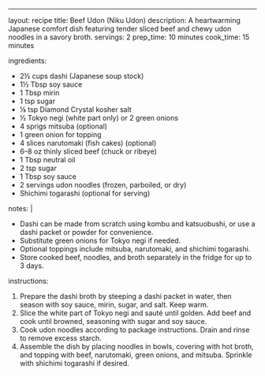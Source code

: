 ---
layout: recipe
title: Beef Udon (Niku Udon)
description: A heartwarming Japanese comfort dish featuring tender sliced beef and chewy udon noodles in a savory broth.
servings: 2
prep_time: 10 minutes
cook_time: 15 minutes

ingredients:
  - 2½ cups dashi (Japanese soup stock)
  - 1½ Tbsp soy sauce
  - 1 Tbsp mirin
  - 1 tsp sugar
  - ⅛ tsp Diamond Crystal kosher salt
  - ½ Tokyo negi (white part only) or 2 green onions
  - 4 sprigs mitsuba (optional)
  - 1 green onion for topping
  - 4 slices narutomaki (fish cakes) (optional)
  - 6–8 oz thinly sliced beef (chuck or ribeye)
  - 1 Tbsp neutral oil
  - 2 tsp sugar
  - 1 Tbsp soy sauce
  - 2 servings udon noodles (frozen, parboiled, or dry)
  - Shichimi togarashi (optional for serving)

notes: |
  - Dashi can be made from scratch using kombu and katsuobushi, or use a dashi packet or powder for convenience.
  - Substitute green onions for Tokyo negi if needed.
  - Optional toppings include mitsuba, narutomaki, and shichimi togarashi.
  - Store cooked beef, noodles, and broth separately in the fridge for up to 3 days.

instructions:
1. Prepare the dashi broth by steeping a dashi packet in water, then season with soy sauce, mirin, sugar, and salt. Keep warm.
2. Slice the white part of Tokyo negi and sauté until golden. Add beef and cook until browned, seasoning with sugar and soy sauce.
3. Cook udon noodles according to package instructions. Drain and rinse to remove excess starch.
4. Assemble the dish by placing noodles in bowls, covering with hot broth, and topping with beef, narutomaki, green onions, and mitsuba. Sprinkle with shichimi togarashi if desired.
